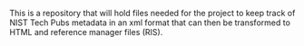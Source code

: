This is a repository that will hold files needed for the project to keep track of NIST Tech Pubs metadata in an xml format that can then be transformed to HTML and reference manager files (RIS).
